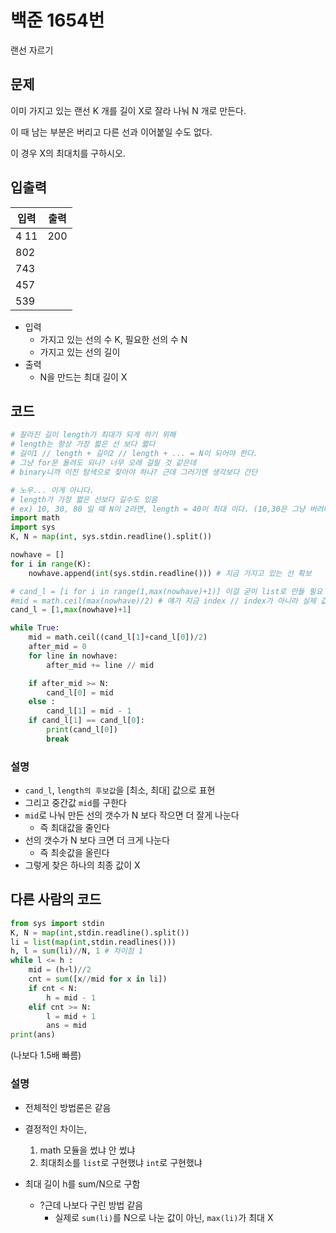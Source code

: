# 백준 1654번

랜선 자르기

## 문제

이미 가지고 있는 랜선 K 개를 길이 X로 잘라 나눠 N 개로 만든다. 

이 때 남는 부분은 버리고 다른 선과 이어붙일 수도 없다.

이 경우 X의 최대치를 구하시오.



## 입출력

| 입력 | 출력 |
| ---- | ---- |
| 4 11 | 200  |
| 802  |      |
| 743  |      |
| 457  |      |
| 539  |      |

- 입력
  - 가지고 있는 선의 수 K, 필요한 선의 수 N
  - 가지고 있는 선의 길이
- 출력
  - N을 만드는 최대 길이 X



## 코드

```python
# 잘라진 길이 length가 최대가 되게 하기 위해
# length는 항상 가장 짧은 선 보다 짧다
# 길이1 // length + 길이2 // length + ... = N이 되어야 한다.
# 그냥 for문 돌려도 되나? 너무 오래 걸릴 것 같은데
# binary니까 이진 탐색으로 찾아야 하나? 근데 그러기엔 생각보다 간단

# 노우... 이게 아니다.
# length가 가장 짧은 선보다 길수도 있음
# ex) 10, 30, 80 일 때 N이 2라면, length = 40이 최대 이다. (10,30은 그냥 버려버릴 수도 있음) => 최대 length는 N이 1일 때, 즉 가장 긴 선이 기준이다.
import math
import sys
K, N = map(int, sys.stdin.readline().split())

nowhave = []
for i in range(K):
    nowhave.append(int(sys.stdin.readline())) # 지금 가지고 있는 선 확보

# cand_l = [i for i in range(1,max(nowhave)+1)] 이걸 굳이 list로 만들 필요 없음
#mid = math.ceil(max(nowhave)/2) # 얘가 지금 index // index가 아니라 실제 값으로
cand_l = [1,max(nowhave)+1]

while True:
    mid = math.ceil((cand_l[1]+cand_l[0])/2)
    after_mid = 0
    for line in nowhave:
        after_mid += line // mid

    if after_mid >= N:
        cand_l[0] = mid
    else :
        cand_l[1] = mid - 1
    if cand_l[1] == cand_l[0]:
        print(cand_l[0])
        break
```



### 설명

- `cand_l`, `length의 후보값`을 [최소, 최대] 값으로 표현
- 그리고 중간값 `mid`를 구한다
- `mid`로 나눠 만든 선의 갯수가 N 보다 작으면 더 잘게 나눈다
  - 즉 최대값을 줄인다
- 선의 갯수가 N 보다 크면 더 크게 나눈다
  - 즉 최솟값을 올린다
- 그렇게 찾은 하나의 최종 값이 X



## 다른 사람의 코드

```python
from sys import stdin
K, N = map(int,stdin.readline().split())
li = list(map(int,stdin.readlines()))
h, l = sum(li)//N, 1 # 차이점 1
while l <= h :
    mid = (h+l)//2
    cnt = sum([x//mid for x in li])
    if cnt < N:
        h = mid - 1
    elif cnt >= N:
        l = mid + 1
        ans = mid
print(ans)
```

(나보다 1.5배 빠름)



### 설명

- 전체적인 방법론은 같음
- 결정적인 차이는,
  1. math 모듈을 썼냐 안 썼냐
  2. 최대최소를 `list`로 구현했냐 `int`로 구현했냐



- 최대 길이 h를 sum/N으로 구함
  - ?근데 나보다 구린 방법 같음
    - 실제로 `sum(li)`를 N으로 나눈 값이 아닌, `max(li)`가 최대 X
